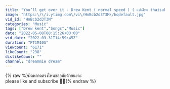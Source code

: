 ```yaml
---
title: "You’ll get over it - Drew Kent ( normal speed ) ( แปลไทย thaisub )"
image: "https:\/\/i.ytimg.com\/vi\/HnBcb2d3T3M\/hqdefault.jpg"
vid_id: "HnBcb2d3T3M"
categories: "Music"
tags: ["Drew kent","Songs","Music"]
date: "2022-05-08T08:15:26+03:00"
vid_date: "2022-03-31T14:59:45Z"
duration: "PT1M10S"
viewcount: "6171"
likeCount: "238"
dislikeCount: ""
channel: "dreammie dream"
---
```

{% raw %}ผิดพลาดตรงไหนขออภัยด้วยนะคะ<br />please like and subscribe 🥂🍒{% endraw %}
